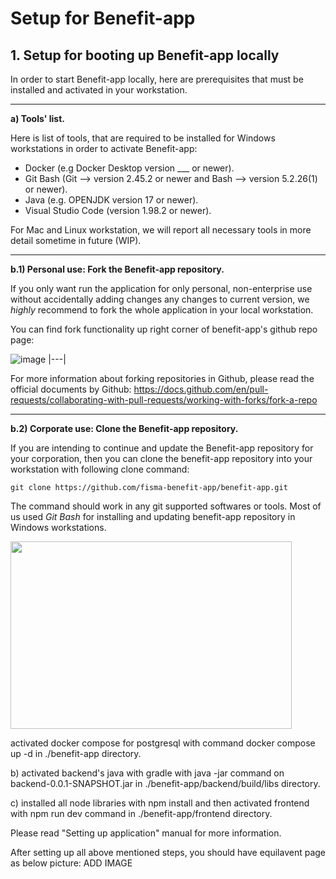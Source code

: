 # Setup for Benefit-app

## 1. Setup for booting up Benefit-app locally

In order to start Benefit-app locally,
here are prerequisites that must
be installed and activated in your workstation. 

---

**a) Tools' list.**

Here is list of tools, that are required to be installed
for Windows workstations in order to activate Benefit-app:

* Docker (e.g Docker Desktop version ___ or newer).
* Git Bash (Git --> version 2.45.2 or newer and Bash --> version 5.2.26(1) or newer).
* Java (e.g. OPENJDK version 17 or newer).
* Visual Studio Code (version 1.98.2 or newer).

For Mac and Linux workstation, we will report all necessary tools
in more detail sometime in future (WIP).

---

**b.1) Personal use: Fork the Benefit-app repository.**

If you only want run the application for only personal,
non-enterprise use without accidentally adding changes
any changes to current version, we _highly_ recommend
to fork the whole application in your local workstation.

You can find fork functionality up right corner of
benefit-app's github repo page:

![image](https://github.com/user-attachments/assets/c0393515-9251-432a-977f-e1db90f5be6f)
|---|



For more information about forking repositories in Github,
please read the official documents by Github:
https://docs.github.com/en/pull-requests/collaborating-with-pull-requests/working-with-forks/fork-a-repo

---

**b.2) Corporate use: Clone the Benefit-app repository.**

If you are intending to continue and update the Benefit-app
repository for your corporation, then you can clone 
the benefit-app repository into your workstation
with following clone command:

`git clone https://github.com/fisma-benefit-app/benefit-app.git` 

The command should work in any git supported softwares or tools.
Most of us used _Git Bash_ for installing and updating
benefit-app repository in Windows workstations.

<img src="https://github.com/user-attachments/assets/38be504e-d0e8-481a-be45-5c5405bcddb3" width="450px" height="300px">


activated docker compose for postgresql 
with command docker compose up -d in ./benefit-app directory.


b) activated backend's java with gradle 
with java -jar command on backend-0.0.1-SNAPSHOT.jar 
in ./benefit-app/backend/build/libs directory.


c) installed all node libraries with npm install
and then activated frontend with npm run dev command
in ./benefit-app/frontend directory.

Please read "Setting up application" manual for more information.

After setting up all above mentioned steps, you should have
equilavent page as below picture:
ADD IMAGE
